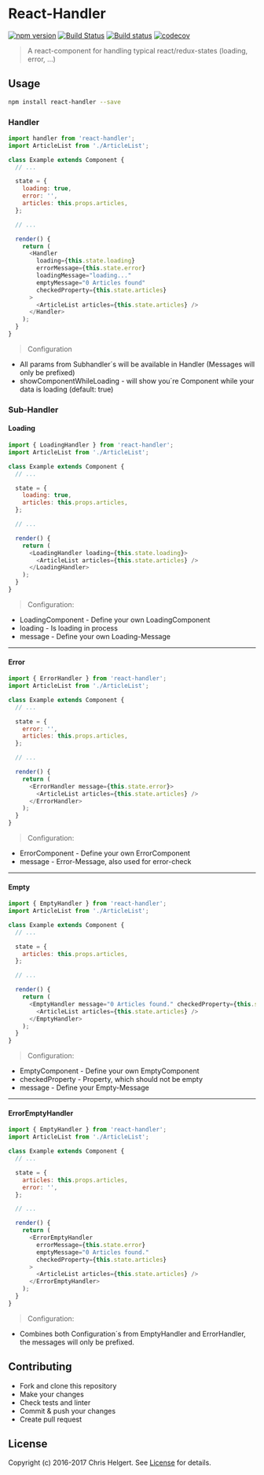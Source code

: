# React-Handler

[![npm version](https://badge.fury.io/js/react-handler.svg)](https://badge.fury.io/js/react-handler)
[![Build Status](https://travis-ci.org/chrishelgert/react-handler.svg?branch=master)](https://travis-ci.org/chrishelgert/react-handler)
[![Build status](https://ci.appveyor.com/api/projects/status/c5qo9wa0n4uwakfj?svg=true)](https://ci.appveyor.com/project/chrishelgert/react-handler/branch/master)
[![codecov](https://codecov.io/gh/chrishelgert/react-handler/branch/master/graph/badge.svg)](https://codecov.io/gh/chrishelgert/react-handler)

> A react-component for handling typical react/redux-states (loading, error, ...)

## Usage

```bash
npm install react-handler --save
```

### Handler

```javascript
import handler from 'react-handler';
import ArticleList from './ArticleList';

class Example extends Component {
  // ...

  state = {
    loading: true,
    error: '',
    articles: this.props.articles,
  };

  // ...

  render() {
    return (
      <Handler
        loading={this.state.loading}
        errorMessage={this.state.error}
        loadingMessage="loading..."
        emptyMessage="0 Articles found"
        checkedProperty={this.state.articles}
      >
        <ArticleList articles={this.state.articles} />
      </Handler>
    );
  }
}
```

> Configuration
* All params from Subhandler´s will be available in Handler (Messages will only be prefixed)
* showComponentWhileLoading - will show you´re Component while your data is loading (default: true)

### Sub-Handler

#### Loading

```javascript
import { LoadingHandler } from 'react-handler';
import ArticleList from './ArticleList';

class Example extends Component {
  // ...

  state = {
    loading: true,
    articles: this.props.articles,
  };

  // ...

  render() {
    return (
      <LoadingHandler loading={this.state.loading}>
        <ArticleList articles={this.state.articles} />
      </LoadingHandler>
    );
  }
}
```

> Configuration:
* LoadingComponent - Define your own LoadingComponent
* loading - Is loading in process
* message - Define your own Loading-Message

***

#### Error

```javascript
import { ErrorHandler } from 'react-handler';
import ArticleList from './ArticleList';

class Example extends Component {
  // ...

  state = {
    error: '',
    articles: this.props.articles,
  };

  // ...

  render() {
    return (
      <ErrorHandler message={this.state.error}>
        <ArticleList articles={this.state.articles} />
      </ErrorHandler>
    );
  }
}
```

> Configuration:
* ErrorComponent - Define your own ErrorComponent
* message - Error-Message, also used for error-check

***

#### Empty

```javascript
import { EmptyHandler } from 'react-handler';
import ArticleList from './ArticleList';

class Example extends Component {
  // ...

  state = {
    articles: this.props.articles,
  };

  // ...

  render() {
    return (
      <EmptyHandler message="0 Articles found." checkedProperty={this.state.articles}>
        <ArticleList articles={this.state.articles} />
      </EmptyHandler>
    );
  }
}
```

> Configuration:
* EmptyComponent - Define your own EmptyComponent
* checkedProperty - Property, which should not be empty
* message - Define your Empty-Message

***

#### ErrorEmptyHandler

```javascript
import { EmptyHandler } from 'react-handler';
import ArticleList from './ArticleList';

class Example extends Component {
  // ...

  state = {
    articles: this.props.articles,
    error: '',
  };

  // ...

  render() {
    return (
      <ErrorEmptyHandler
        errorMessage={this.state.error}
        emptyMessage="0 Articles found."
        checkedProperty={this.state.articles}
      >
        <ArticleList articles={this.state.articles} />
      </ErrorEmptyHandler>
    );
  }
}
```

> Configuration:
* Combines both Configuration´s from EmptyHandler and ErrorHandler, the messages will only be prefixed.

## Contributing

* Fork and clone this repository
* Make your changes
* Check tests and linter
* Commit & push your changes
* Create pull request

## License
Copyright (c) 2016-2017 Chris Helgert. See [License](./LICENSE) for details.
